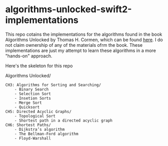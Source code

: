# algorithms-unlocked-swift2-implementations
This repo cotains the implementations for the algorithms found in the book Algorithms Unlocked by Thomas H. Cormen, which can be found [here](https://mitpress.mit.edu/books/algorithms-unlocked).
I do not claim ownership of any of the materials ofrm the book. These implementations are just my attempt to learn these algorithms in a more "hands-on" approach.

Here's the skeleton for this repo

Algorithms Unlocked/

    CH3: Algorithms for Sorting and Searching/
        - Binary Search
        - Selection Sort
        - Insetion Sorts
        - Merge Sort
        - Quicksort
    CH5: Directed Acyclic Graphs/
        - Topological Sort
        - Shortest path in a directed acyclic graph
    CH6: Shortest Paths/
        - Dijkstra’s algorithm
        - The Bellman-Ford algorithm
        - Floyd-Warshall
        
